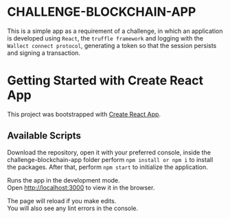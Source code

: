 # CHALLENGE-BLOCKCHAIN-APP

This is a simple app as a requirement of a challenge, in which an application is developed using `React`, the `truffle framework` and logging with the `Wallect connect protocol`, generating a token so that the session persists and signing a transaction.

#

# Getting Started with Create React App

This project was bootstrapped with [Create React App](https://github.com/facebook/create-react-app).

## Available Scripts

Download the repository, open it with your preferred console, inside the challenge-blockchain-app folder perform `npm install or npm i` to install the packages. After that, perform `npm start` to initialize the application.


Runs the app in the development mode.\
Open [http://localhost:3000](http://localhost:3000) to view it in the browser.

The page will reload if you make edits.\
You will also see any lint errors in the console.